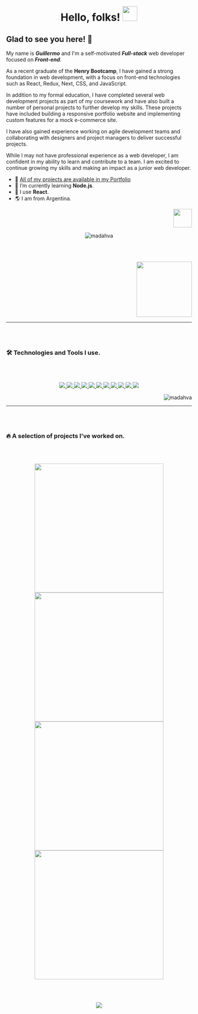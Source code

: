 <h1 align="center">Hello, folks! <a href="https://madhava.netlify.app/"><img width="40px" src="https://user-images.githubusercontent.com/89199369/204114410-6956de04-d449-4ddf-9197-cd89f92430ed.gif" /></a></h1>

<h2>Glad to see you here! 🐥</h2>

<p align="left">My name is <b><i>Guillermo</i></b>  and I'm a self-motivated <b><i>Full-stack</i></b> web developer focused on <b><i>Front-end</i></b>. 

As a recent graduate of the <b>Henry Bootcamp</b>, I have gained a strong foundation in web development, with a focus on front-end technologies such as React, Redux, Next, CSS, and JavaScript.

In addition to my formal education, I have completed several web development projects as part of my coursework and have also built a number of personal projects to further develop my skills. These projects have included building a responsive portfolio website and implementing custom features for a mock e-commerce site.
 
I have also gained experience working on agile development teams and collaborating with designers and project managers to deliver successful projects.

While I may not have professional experience as a web developer, I am confident in my ability to learn and contribute to a team. I am excited to continue growing my skills and making an impact as a junior web developer.

</p>


- 🌟 [All of my projects are available in my Portfolio](https://madhava.netlify.app/)
- 🌱 I’m currently learning **Node.js**.
- 🎨 I use **React**.
- 🌎 I am from Argentina.


<p align="right"><a href="https://youtu.be/yURRmWtbTbo?t=13" target="_blank"><img src="https://user-images.githubusercontent.com/89199369/172076908-d8dc8d96-01cb-4c3f-8ccd-c57e7d4d3f2f.gif" height="auto" width="50"></a></p>
 
<p align="center"><img align="center" src="http://github-readme-streak-stats.herokuapp.com?user=Madahva&theme=holi-theme&hide_border=true&ring=9D9CFF&currStreakNum=2A7AE4&sideNums=2A7AE4&fire=FF7903&dates=9D9CFF&currStreakLabel=5595E9&stroke=2A7AE4&sideLabels=5595E9&background=FFFFFF00" alt="madahva" /></p>

<br></br>
<p align="right">
 <a href="https://www.linkedin.com/in/guillermo-galarza-8a478220a/" target="_blank">
  <img src="https://user-images.githubusercontent.com/89199369/204117526-e4ee20c8-9045-4b24-b209-15636e9eff10.svg" width="150"/>
 </a>
</p>

---

<br></br>
### 🛠 Technologies and Tools I use.
<br></br>

<!-- https://github.com/harish-sethuraman/readme-components -->

<p align="center">  
 <a href="https://madhava.netlify.app/">
  <img  src="https://logos-api-production.up.railway.app/logo?name=React&width=120&animation=true&borderRadius=50px">  
 </a>
 
 <a href="https://madhava.netlify.app/">
  <img  src="https://logos-api-production.up.railway.app/logo?name=JavaScript&width=160&borderRadius=50px">
 </a>
 
  <a href="https://madhava.netlify.app/">
  <img  src="https://logos-api-production.up.railway.app/logo?name=typeScript&width=160&borderRadius=50px">
 </a>
 
 <a href="https://madhava.netlify.app/">
  <img  src="https://logos-api-production.up.railway.app/logo?name=Redux&width=140&borderRadius=50px">  
 </a>
 
 <a href="https://madhava.netlify.app/">
  <img  src="https://logos-api-production.up.railway.app/logo?name=next.js&width=140&borderRadius=50px">
 </a>
 
  <a href="https://madhava.netlify.app/">
  <img  src="https://logos-api-production.up.railway.app/logo?name=CSS3&width=120&borderRadius=50px">
 </a>
 
 <a href="https://madhava.netlify.app/">
  <img  src="https://logos-api-production.up.railway.app/logo?name=Node.js&width=140&borderRadius=50px">
 </a>
 
 <a href="https://madhava.netlify.app/">
  <img  src="https://logos-api-production.up.railway.app/logo?name=Express&width=140&borderRadius=50px">
 </a>
 
 <a href="https://madhava.netlify.app/">
  <img  src="https://logos-api-production.up.railway.app/logo?name=PostgreSQL&width=170&borderRadius=50px">
 </a>
 
 <a href="https://madhava.netlify.app/">
  <img  src="https://logos-api-production.up.railway.app/logo?name=Git&width=120&borderRadius=50px">
 </a>
 
 <a href="https://madhava.netlify.app/">
  <img  src="https://logos-api-production.up.railway.app/logo?name=vim&width=150&borderRadius=50px">
 </a>
</p>


<p align="right"> <img src="https://komarev.com/ghpvc/?username=madahva&label=Profile%20views&color=0e75b6&style=flat" alt="madahva" /> </p>

---

<br></br>
### 🔥 A selection of projects I've worked on.
<br></br>

<p align="center"> 
 <a href="https://madahva.github.io/Space-tourism--Website/">
  <img width="350px" src="https://user-images.githubusercontent.com/89199369/204140189-e8c30475-2cde-4fd3-b0f8-8ef46f3086cc.png">
 </a>

 <a href="https://darling-pixie-9ff28f.netlify.app/">
  <img width="350px" src="https://user-images.githubusercontent.com/89199369/204140623-f54f7ba4-77d4-491f-81d0-bf2119512888.png">
 </a>
 
 <a href="https://madahva.github.io/Bookmark--Landing-page/">
  <img width="350px" src="https://user-images.githubusercontent.com/89199369/204140628-f043aa4d-f937-4e1a-b2ca-dd39469d4f5e.png">
 </a>
 
 <a href="https://madahva.github.io/Easybank--Landing-page/">
  <img width="350px" src="https://user-images.githubusercontent.com/89199369/204141147-e4546d4f-5f37-4612-936d-339bb8101a44.png">
 </a>
</p>

<br></br>
 <p align="center"><a href="https://madhava.netlify.app/"><img src= "https://user-images.githubusercontent.com/89199369/164584013-93e43cd2-8103-4920-9cc9-dfebf2bb26ff.png" /> </a></p>
